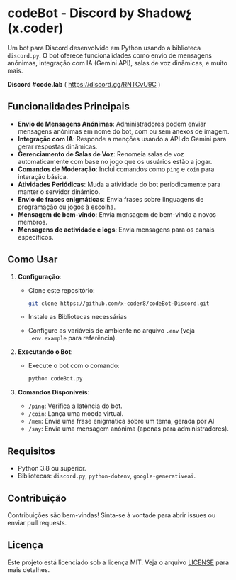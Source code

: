 # codeBot - Discord by Shadowչ (x.coder)

Um bot para Discord desenvolvido em Python usando a biblioteca `discord.py`. O bot oferece funcionalidades como envio de mensagens anónimas, integração com IA (Gemini API), salas de voz dinâmicas, e muito mais.

**Discord #code.lab** ( https://discord.gg/RNTCvU9C )

## Funcionalidades Principais

- **Envio de Mensagens Anónimas**: Administradores podem enviar mensagens anónimas em nome do bot, com ou sem anexos de imagem.
- **Integração com IA**: Responde a menções usando a API do Gemini para gerar respostas dinâmicas.
- **Gerenciamento de Salas de Voz**: Renomeia salas de voz automaticamente com base no jogo que os usuários estão a jogar.
- **Comandos de Moderação**: Inclui comandos como `ping` e `coin` para interação básica.
- **Atividades Periódicas**: Muda a atividade do bot periodicamente para manter o servidor dinâmico.
- **Envio de frases enigmáticas**: Envia frases sobre linguagens de programação ou jogos à escolha.
- **Mensagem de bem-vindo**: Envia mensagem de bem-vindo a novos membros.
- **Mensagens de actividade e logs**: Envia mensagens para os canais específicos.

## Como Usar

1. **Configuração**:
   - Clone este repositório:
     ```bash
     git clone https://github.com/x-coder8/codeBot-Discord.git
     ```
   - Instale as Bibliotecas necessárias

   - Configure as variáveis de ambiente no arquivo `.env` (veja `.env.example` para referência).

2. **Executando o Bot**:
   - Execute o bot com o comando:
     ```bash
     python codeBot.py
     ```

3. **Comandos Disponíveis**:
   - `/ping`: Verifica a latência do bot.
   - `/coin`: Lança uma moeda virtual.
   - `/mem`: Envia uma frase enigmática sobre um tema, gerada por AI
   - `/say`: Envia uma mensagem anónima (apenas para administradores).

## Requisitos

- Python 3.8 ou superior.
- Bibliotecas: `discord.py`, `python-dotenv`, `google-generativeai`.

## Contribuição

Contribuições são bem-vindas! Sinta-se à vontade para abrir issues ou enviar pull requests.

## Licença

Este projeto está licenciado sob a licença MIT. Veja o arquivo [LICENSE](LICENSE) para mais detalhes.
